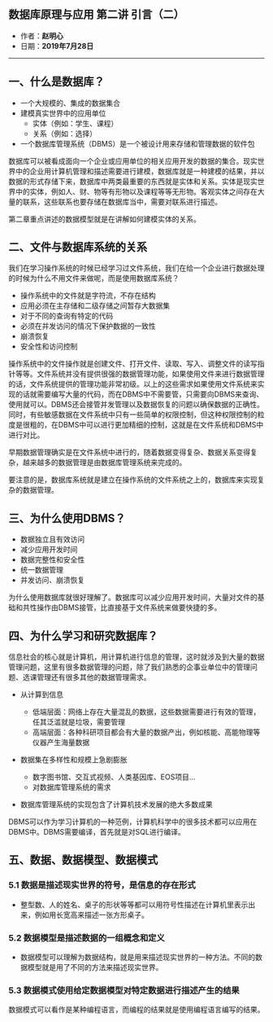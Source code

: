 ## 数据库原理与应用	第二讲 引言（二）

- 作者：__赵明心__
- 日期：__2019年7月28日__

---

## 一、什么是数据库？

- 一个大规模的、集成的数据集合
- 建模真实世界中的应用单位
	- 实体（例如：学生、课程）
	- 关系（例如：选择）
- 一个数据库管理系统（DBMS）是一个被设计用来存储和管理数据的软件包

数据库可以被看成面向一个企业或应用单位的相关应用开发的数据的集合。现实世界中的企业用计算机管理和描述需要进行建模，数据库就是一种建模的结果，并以数据的形式存储下来，数据库中两类最重要的东西就是实体和关系。实体是现实世界中的实体，例如人、财、物等有形物以及课程等等无形物。客观实体之间存在大量的联系，这些联系也要存储在数据库当中，需要对联系进行描述。

第二章重点讲述的数据模型就是在讲解如何建模实体的关系。

## 二、文件与数据库系统的关系

我们在学习操作系统的时候已经学习过文件系统，我们在给一个企业进行数据处理的时候为什么不用文件来做呢，而是使用数据库系统？

- 操作系统中的文件就是字符流，不存在结构
- 应用必须在主存储和二级存储之间暂存大数据集
- 对于不同的查询有特定的代码
- 必须在并发访问的情况下保护数据的一致性
- 崩溃恢复
- 安全性和访问控制


操作系统中的文件操作就是创建文件、打开文件、读取、写入、调整文件的读写指针等等。文件系统并没有提供很强的数据管理功能，如果使用文件来进行数据管理的话，文件系统提供的管理功能非常初级。以上的这些需求如果使用文件系统来实现的话就需要编写大量的代码，而在DBMS中不需要管，只需要向DBMS来查询、使用就可以。DBMS还会接管并发管理以及数据恢复的问题以确保数据的正确性。同时，有些敏感数据在文件系统中只有一些简单的权限控制，但这种权限控制的粒度是很粗的，在DBMS中可以进行更加精细的控制，这就是在文件系统和DBMS中进行对比。

早期数据管理确实是在文件系统中进行的，随着数据变得复杂、数据关系变得复杂，越来越多的数据管理是由数据库管理系统来完成的。

要注意的是，数据库系统就是建立在操作系统的文件系统之上的，数据库来实现复杂的数据管理。

## 三、为什么使用DBMS？

- 数据独立且有效访问
- 减少应用开发时间
- 数据完整性和安全性
- 统一数据管理
- 并发访问、崩溃恢复

为什么使用数据库就很好理解了。数据库可以减少应用开发时间，大量对文件的基础和共性操作由DBMS接管，比直接基于文件系统来做要快捷的多。

## 四、为什么学习和研究数据库？

信息社会的核心就是计算机，用计算机进行信息的管理，这时就涉及到大量的数据管理问题，这里有很多数据管理的问题，除了我们熟悉的企事业单位中的管理问题、选课管理还有很多其他的数据管理需求。

- 从计算到信息
	- 低端层面：网络上存在大量混乱的数据，这些数据需要进行有效的管理，任其泛滥就是垃圾，需要管理
	- 高端层面：各种科研项目都会有大量的数据产出，例如核能、高能物理等仪器产生海量数据
	
- 数据集在多样性和规模上急剧膨胀
	- 数字图书馆、交互式视频、人类基因库、EOS项目...
	- 对数据库管理系统的需求

- 数据库管理系统的实现包含了计算机技术发展的绝大多数成果


DBMS可以作为学习计算机的一种范例，计算机科学中的很多技术都可以应用在DBMS中。DBMS需要编译，首先就是对SQL进行编译。

## 五、数据、数据模型、数据模式
	
### 5.1 数据是描述现实世界的符号，是信息的存在形式
	
- 整型数、人的姓名、桌子的形状等等都可以用符号性描述在计算机里表示出来，例如用长宽高来描述一张方形桌子。
	
### 5.2 数据模型是描述数据的一组概念和定义
	
- 数据模型可以理解为数据结构，就是用来描述现实世界的一种方法。不同的数据模型就是用了不同的方法来描述现实世界。
	
### 5.3 数据模式使用给定数据模型对特定数据进行描述产生的结果
	
	
数据模式可以看作是某种编程语言，而编程的结果就是使用编程语言编写的结果。